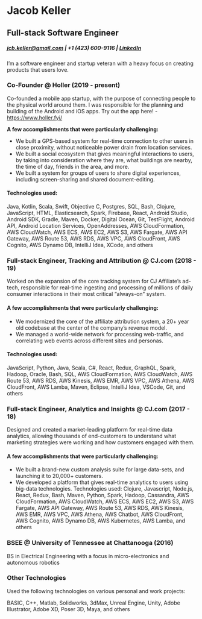 # Jacob Keller
## Full-stack Software Engineer 
##### jcb.keller@gmail.com | +1 (423) 600-9116 | [LinkedIn](https://www.linkedin.com/in/jacob-keller-490b35128/)

I’m a software engineer and startup veteran with a heavy focus on creating products that users love.

### **Co-Founder @ Holler (2019 - present)**
Co-founded a mobile app startup, with the purpose of connecting people to the physical world around them. I was responsible for the planning and building of the Android and iOS apps. Try out the app here! - https://www.holler.fyi/

**A few accomplishments that were particularly challenging:**
- We built a GPS-based system for real-time connection to other users in close proximity,
without noticeable power drain from location services.
- We built a social ecosystem that gives meaningful interactions to users, by taking into
consideration where they are, what buildings are nearby, the time of day, friends in the
area, and more.
- We built a system for groups of users to share digital experiences, including screen-sharing
and shared document-editing.

#### **Technologies used:**
Java, Kotlin, Scala, Swift, Objective C, Postgres, SQL, Bash, Clojure, JavaScript, HTML,
Elasticsearch, Spark, Firebase, React, Android Studio, Android SDK, Gradle, Maven, Docker, Digital Ocean, Git, TestFlight, Android API, Android Location Services, OpenAddresses, AWS CloudFormation, AWS CloudWatch, AWS ECS, AWS EC2, AWS S3, AWS Fargate, AWS API Gateway, AWS Route 53, AWS RDS, AWS VPC, AWS CloudFront, AWS Cognito, AWS Dynamo DB, IntelliJ Idea, XCode, and others

### **Full-stack Engineer, Tracking and Attribution @ CJ.com (2018 - 19)**
Worked on the expansion of the core tracking system for CJ Affiliate’s ad-tech, responsible for real-time ingesting and processing of millions of daily consumer interactions in their most critical “always-on” system.
   
#### **A few accomplishments that were particularly challenging:**
- We modernized the core of the affiliate attribution system, a 20+ year old codebase at the
center of the company’s revenue model.
- We managed a world-wide network for processing web-traffic, and correlating web events
across different sites and personas.

#### **Technologies used:**
JavaScript, Python, Java, Scala, C#, React, Redux, GraphQL, Spark, Hadoop, Oracle, Bash,
SQL, AWS CloudFormation, AWS CloudWatch, AWS Route 53, AWS RDS, AWS Kinesis, AWS EMR, AWS VPC, AWS Athena, AWS CloudFront, AWS Lamba, Maven, Eclipse, IntelliJ Idea, VSCode, Git, and others

### **Full-stack Engineer, Analytics and Insights @ CJ.com (2017 - 18)**
Designed and created a market-leading platform for real-time data analytics, allowing thousands of end-customers to understand what marketing strategies were working and how customers engaged with them.

#### **A few accomplishments that were particularly challenging:**
- We built a brand-new custom analysis suite for large data-sets, and launching it to 20,000+
customers.
- We developed a platform that gives real-time analytics to users using big-data technologies.
Technologies used:
Clojure, Javascript, Node.js, React, Redux, Bash, Maven, Python, Spark, Hadoop,
Cassandra, AWS CloudFormation, AWS CloudWatch, AWS ECS, AWS EC2, AWS S3, AWS Fargate, AWS API Gateway, AWS Route 53, AWS RDS, AWS Kinesis, AWS EMR, AWS VPC, AWS Athena, AWS Chatbot, AWS CloudFront, AWS Cognito, AWS Dynamo DB, AWS Kubernetes, AWS Lamba, and others

### **BSEE @ University of Tennessee at Chattanooga (2016)**
BS in Electrical Engineering with a focus in micro-electronics and autonomous robotics

### **Other Technologies**
Used the following technologies on various personal and work projects:

BASIC, C++, Matlab, Solidworks, 3dMax, Unreal Engine, Unity, Adobe Illustrator, Adobe XD, Poser 3D, Maya, and others